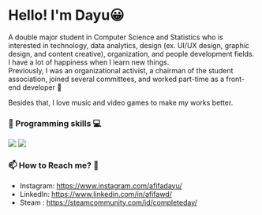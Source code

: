 # Hello! I'm Dayu:grinning:

A double major student in Computer Science and Statistics who is interested in technology, data analytics, design (ex. UI/UX design, graphic design, and content creative), organization, and people development fields. I have a lot of happiness when I learn new things. \
Previously, I was an organizational activist, a chairman of the student association, joined several committees, and worked part-time as a front-end developer :sunflower:

Besides that, I love music and video games to make my works better.

### :rocket: Programming skills :computer:
[![](https://img.shields.io/badge/r-%23276DC3.svg?&style=for-the-badge&logo=r&logoColor=white)](https://cran.r-project.org/)
[![](https://img.shields.io/badge/react_native%20-%2320232a.svg?&style=for-the-badge&logo=react&logoColor=%2361DAFB)](https://reactnative.dev/)

### :mailbox: How to Reach me? :thought_balloon:
* Instagram: https://www.instagram.com/afifadayu/ 
* LinkedIn: https://www.linkedin.com/in/afifawd/
* Steam : https://steamcommunity.com/id/completeday/

<!--
**afifadayu/afifadayu** is a ✨ _special_ ✨ repository because its `README.md` (this file) appears on your GitHub profile.

Here are some ideas to get you started:

- 🔭 I’m currently working on ...
- 🌱 I’m currently learning ...
- 👯 I’m looking to collaborate on ...
- 🤔 I’m looking for help with ...
- 💬 Ask me about ...
- 📫 How to reach me: ...
- 😄 Pronouns: ...
- ⚡ Fun fact: ...
-->
